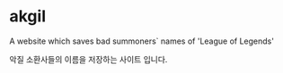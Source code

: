 # akgil
A website which saves bad summoners` names of 'League of Legends'

악질 소환사들의 이름을 저장하는 사이트 입니다.
